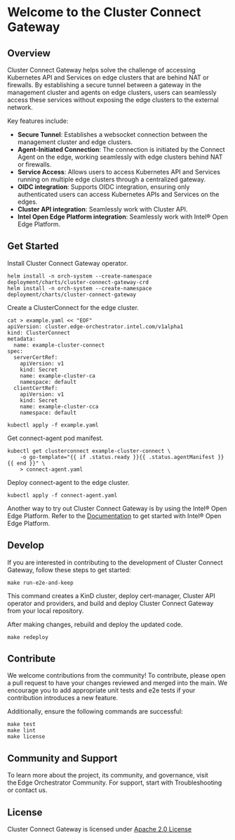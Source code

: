# Welcome to the Cluster Connect Gateway

## Overview

Cluster Connect Gateway helps solve the challenge of accessing Kubernetes API and Services on edge clusters that are behind NAT or firewalls. By establishing a secure tunnel between a gateway in the management cluster and agents on edge clusters, users can seamlessly access these services without exposing the edge clusters to the external network.

Key features include:

- **Secure Tunnel**: Establishes a websocket connection between the management cluster and edge clusters.
- **Agent-Initiated Connection**: The connection is initiated by the Connect Agent on the edge, working seamlessly with edge clusters behind NAT or firewalls.
- **Service Access**: Allows users to access Kubernetes API and Services running on multiple edge clusters through a centralized gateway.
- **OIDC integration**: Supports OIDC integration, ensuring only authenticated users can access Kubernetes APIs and Services on the edges.
- **Cluster API integration**: Seamlessly work with Cluster API.
- **Intel Open Edge Platform integration**: Seamlessly work with Intel® Open Edge Platform.

## Get Started

Install Cluster Connect Gateway operator.

```
helm install -n orch-system --create-namespace deployment/charts/cluster-connect-gateway-crd
helm install -n orch-system --create-namespace deployment/charts/cluster-connect-gateway
```

Create a ClusterConnect for the edge cluster.

```
cat > example.yaml << "EOF"
apiVersion: cluster.edge-orchestrator.intel.com/v1alpha1
kind: ClusterConnect
metadata:
  name: example-cluster-connect
spec:
  serverCertRef:
    apiVersion: v1
    kind: Secret
    name: example-cluster-ca
    namespace: default
  clientCertRef:
    apiVersion: v1
    kind: Secret
    name: example-cluster-cca
    namespace: default

kubectl apply -f example.yaml
```

Get connect-agent pod manifest.

```
kubectl get clusterconnect example-cluster-connect \
    -o go-template="{{ if .status.ready }}{{ .status.agentManifest }}{{ end }}" \
    > connect-agent.yaml
```

Deploy connect-agent to the edge cluster.

```
kubectl apply -f connect-agent.yaml
```

Another way to try out Cluster Connect Gateway is by using the Intel® Open Edge Platform. Refer to the [Documentation](https://literate-adventure-7vjeyem.pages.github.io/edge_orchestrator/user_guide_main/content/user_guide/get_started_guide/gsg_content.html) to get started with Intel® Open Edge Platform.

## Develop

If you are interested in contributing to the development of Cluster Connect Gateway, follow these steps to get started:

```
make run-e2e-and-keep
```

This command creates a KinD cluster, deploy cert-manager, Cluster API operator and providers, and build and deploy Cluster Connect Gateway from your local repository.

After making changes, rebuild and deploy the updated code.

```
make redeploy
```

## Contribute

We welcome contributions from the community! To contribute, please open a pull request to have your changes reviewed and merged into the main. We encourage you to add appropriate unit tests and e2e tests if your contribution introduces a new feature.

Additionally, ensure the following commands are successful:

```
make test
make lint
make license
```

## Community and Support

To learn more about the project, its community, and governance, visit the Edge Orchestrator Community. 
For support, start with Troubleshooting or contact us. 

## License

Cluster Connect Gateway is licensed under [Apache 2.0 License](LICENSES/Apache-2.0.txt)

